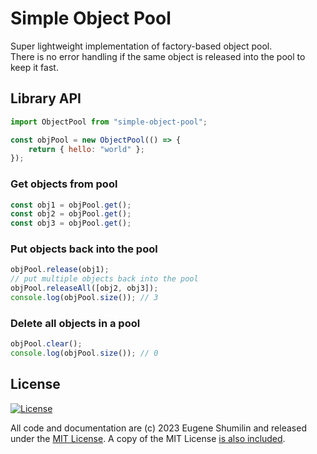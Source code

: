 # Simple Object Pool

Super lightweight implementation of factory-based object pool.\
There is no error handling if the same object is released into the pool to keep it fast.

## Library API

```js
import ObjectPool from "simple-object-pool";

const objPool = new ObjectPool(() => {
    return { hello: "world" };
});
```

### Get objects from pool

```js
const obj1 = objPool.get();
const obj2 = objPool.get();
const obj3 = objPool.get();
```

### Put objects back into the pool

```js
objPool.release(obj1);
// put multiple objects back into the pool
objPool.releaseAll([obj2, obj3]);
console.log(objPool.size()); // 3
```

### Delete all objects in a pool

```js
objPool.clear();
console.log(objPool.size()); // 0
```

## License

[![License](https://img.shields.io/badge/license-MIT-a1356a)](LICENSE)

All code and documentation are (c) 2023 Eugene Shumilin and released under the [MIT License](http://getify.mit-license.org/). A copy of the MIT License [is also included](LICENSE).
